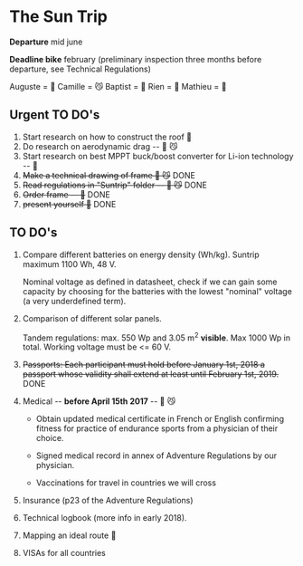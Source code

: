 # The Sun Trip
**Departure** mid june

**Deadline bike** february (preliminary inspection three months before departure, see Technical Regulations)

Auguste = :hear_no_evil:
Camille = :smirk_cat:
Baptist = :pig2:
Rien    = :car:
Mathieu = :construction_worker:


## Urgent TO DO's

1. Start research on how to construct the roof :construction_worker:
2. Do research on aerodynamic drag -- :hear_no_evil: :smirk_cat:
3. Start research on best MPPT buck/boost converter for Li-ion technology -- :hear_no_evil:
3. ~~Make a technical drawing of frame :hear_no_evil: :smirk_cat:~~ DONE
4. ~~Read regulations in "Suntrip" folder -- :hear_no_evil: :smirk_cat:~~ DONE
5. ~~Order frame -- :hear_no_evil:~~ DONE
6. ~~present yourself :hear_no_evil:~~ DONE


## TO DO's

1. Compare different batteries on energy density (Wh/kg). Suntrip maximum 1100 Wh, 48 V.

   Nominal voltage as defined in datasheet, check if we can gain some capacity by choosing for the batteries with the lowest "nominal" voltage (a very underdefined term).

2. Comparison of different solar panels.

   Tandem regulations: max. 550 Wp and 3.05 m<sup>2</sup> __visible__. Max 1000 Wp in total. Working voltage must be <= 60 V.

3. ~~Passports: Each participant must hold before January 1st, 2018 a passport whose validity shall extend at least until February 1st, 2019.~~ DONE
 
4. Medical -- **before April 15th 2017** -- :hear_no_evil: :smirk_cat:

   - Obtain updated medical certificate in French or English confirming fitness for practice of endurance sports from a physician of their choice.

   - Signed medical record in annex of Adventure Regulations by our physician.

   - Vaccinations for travel in countries we will cross

5. Insurance (p23 of the Adventure Regulations)

6. Technical logbook (more info in early 2018).

7. Mapping an ideal route :hear_no_evil:

8. VISAs for all countries


